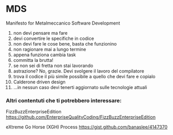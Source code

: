 # MDS
Manifesto for Metalmeccanico Software Development

1. non devi pensare ma fare
2. devi convertire le specifiche in codice
3. non devi fare le cose bene, basta che funzionino
4. non ragionare mai a lungo termine
5. appena funziona cambia task
6. committa la brutta!
7. se non sei di fretta non stai lavorando
8. astrazione? No, grazie. Devi svolgere il lavoro del compilatore
9. trova il codice il più simile possibile a quello che devi fare e copialo
10. Calderone driven design
11. ...in nessun caso devi tenerti aggiornato sulle tecnologie attuali



### Altri contentuti che ti potrebbero interessare:

FizzBuzzEnterpriseEdition
https://github.com/EnterpriseQualityCoding/FizzBuzzEnterpriseEdition

eXtreme Go Horse (XGH) Process
https://gist.github.com/banaslee/4147370
